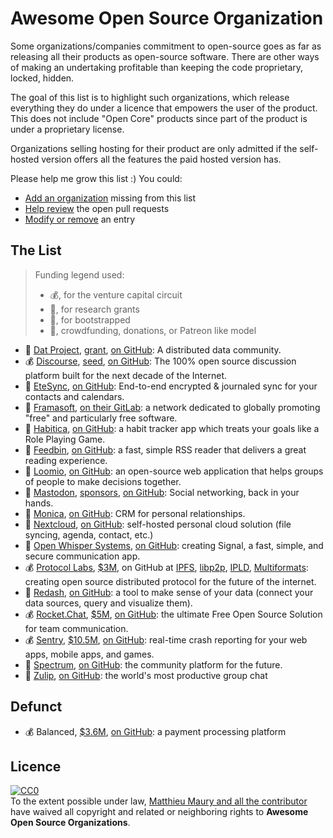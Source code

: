 # Awesome Open Source Organization

Some organizations/companies commitment to open-source goes as far as releasing all their products as open-source software. There are other ways of making an undertaking profitable than keeping the code proprietary, locked, hidden.

The goal of this list is to highlight such organizations, which release everything they do under a licence that empowers the user of the product. This does not include "Open Core" products since part of the product is under a proprietary license.

Organizations selling hosting for their product are only admitted if the self-hosted version offers all the features the paid hosted version has.

Please help me grow this list :) You could:
- [Add an organization](https://github.com/Mayeu/awesome-open-source-organization/blob/master/contributing.md) missing from this list
- [Help review](https://github.com/Mayeu/awesome-open-source-organization/blob/master/contributing.md#helping-to-review-pull-pequests) the open pull requests
- [Modify or remove](https://github.com/Mayeu/awesome-open-source-organization/blob/master/contributing.md#modifying-or-removing-an-entry) an entry

## The List

> Funding legend used:
> - :moneybag:, for the venture capital circuit
> - :microscope:, for research grants
> - :boot:, for bootstrapped
> - :busts_in_silhouette:, crowdfunding, donations, or Patreon like model

- :microscope: [Dat Project](https://datproject.org/), [grant](https://datproject.org/about), [on GitHub](https://github.com/datproject): A distributed data community.
- :moneybag: [Discourse](https://discourse.org/), [seed](https://www.crunchbase.com/organization/discourse), [on GitHub](https://github.com/discourse): The 100% open source discussion platform built for the next decade of the Internet.
- :boot: [EteSync](https://www.etesync.com/), [on GitHub](https://github.com/etesync): End-to-end encrypted & journaled sync for your contacts and calendars.
- :busts_in_silhouette: [Framasoft](https://framasoft.org/), [on their GitLab](https://git.framasoft.org/framasoft/): a network dedicated to globally promoting "free" and particularly free software.
- :busts_in_silhouette: [Habitica](https://habitica.com/), [on GitHub](https://github.com/HabitRPG): a habit tracker app which treats your goals like a Role Playing Game. 
- :boot: [Feedbin](https://feedbin.com/), [on GitHub](https://github.com/feedbin): a fast, simple RSS reader that delivers a great reading experience.
- :boot: [Loomio](https://www.loomio.org/), [on GitHub](https://github.com/loomio): an open-source web application that helps groups of people to make decisions together.
- :busts_in_silhouette: [Mastodon](https://joinmastodon.org), [sponsors](https://joinmastodon.org/sponsors), [on GitHub](https://github.com/tootsuite): Social networking, back in your hands.
- :boot: [Monica](https://www.monicahq.com/), [on GitHub](https://github.com/monicahq/monica): CRM for personal relationships.
- :boot: [Nextcloud](https://nextcloud.com/), [on GitHub](https://github.com/nextcloud): self-hosted personal cloud solution (file syncing, agenda, contact, etc.)
- :boot: [Open Whisper Systems](https://www.signal.org/), [on GitHub](https://github.com/signalapp): creating Signal, a fast, simple, and secure communication app.
- :moneybag: [Protocol Labs](https://protocol.ai/), [$3M](https://www.crunchbase.com/organization/protocol-labs), on GitHub at [IPFS](https://github.com/ipfs), [libp2p](https://github.com/libp2p), [IPLD](https://github.com/ipld), [Multiformats](https://github.com/multiformats): creating open source distributed protocol for the future of the internet.
- :boot: [Redash](https://redash.io/), [on GitHub](https://github.com/getredash): a tool to make sense of your data (connect your data sources, query and visualize them). 
- :moneybag: [Rocket.Chat](https://rocket.chat/), [$5M](https://www.crunchbase.com/organization/rocket-chat), [on GitHub](https://github.com/RocketChat): the ultimate Free Open Source Solution for team communication.
- :moneybag: [Sentry](https://sentry.io), [$10.5M](https://www.crunchbase.com/organization/sentry#section-overview), [on GitHub](https://github.com/getsentry): real-time crash reporting for your web apps, mobile apps, and games.
- :boot: [Spectrum](https://spectrum.chat/), [on GitHub](https://github.com/withspectrum/spectrum): the community platform for the future.
- :boot: [Zulip](https://zulipchat.com), [on GitHub](https://github.com/zulip/zulip): the world's most productive group chat

## Defunct

- :moneybag: Balanced, [$3.6M](https://www.crunchbase.com/organization/balanced), [on GitHub](https://github.com/balanced): a payment processing platform

## Licence

<p xmlns:dct="http://purl.org/dc/terms/" xmlns:vcard="http://www.w3.org/2001/vcard-rdf/3.0#">
  <a rel="license"
     href="http://creativecommons.org/publicdomain/zero/1.0/">
    <img src="http://i.creativecommons.org/p/zero/1.0/88x31.png" style="border-style: none;" alt="CC0" />
  </a>
  <br />
  To the extent possible under law,
  <a rel="dct:publisher"
     href="https://github.com/Mayeu/awesome-open-source-organization">
    <span property="dct:title">Matthieu Maury and all the contributor</span></a>
  have waived all copyright and related or neighboring rights to
  <span property="dct:title"><strong>Awesome Open Source Organizations</strong></span>.
</p>

